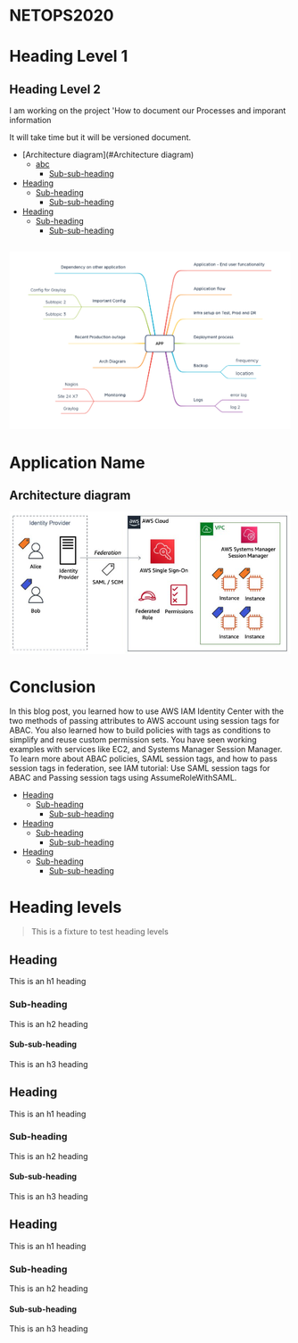 # NETOPS2020

# Heading Level 1
## Heading Level 2

I am working on the project 'How to document our Processes and imporant information

It will take time but it will be versioned document.

- [Architecture diagram](#Architecture diagram)
  * [abc](#sub-heading)
    + [Sub-sub-heading](#sub-sub-heading)
- [Heading](#heading-1)
  * [Sub-heading](#sub-heading-1)
    + [Sub-sub-heading](#sub-sub-heading-1)
- [Heading](#heading-2)
  * [Sub-heading](#sub-heading-2)
    + [Sub-sub-heading](#sub-sub-heading-2)

## 


  ![Mindmap](Product-Documentation.png)


# Application Name

## Architecture diagram


  ![Okta](Okta-1.jpg)


# Conclusion
In this blog post, you learned how to use AWS IAM Identity Center with the two methods of passing attributes to AWS account using session tags for ABAC. You also learned how to build policies with tags as conditions to simplify and reuse custom permission sets. You have seen working examples with services like EC2, and Systems Manager Session Manager. To learn more about ABAC policies, SAML session tags, and how to pass session tags in federation, see IAM tutorial: Use SAML session tags for ABAC and Passing session tags using AssumeRoleWithSAML.

- [Heading](#heading)
  * [Sub-heading](#sub-heading)
    + [Sub-sub-heading](#sub-sub-heading)
- [Heading](#heading-1)
  * [Sub-heading](#sub-heading-1)
    + [Sub-sub-heading](#sub-sub-heading-1)
- [Heading](#heading-2)
  * [Sub-heading](#sub-heading-2)
    + [Sub-sub-heading](#sub-sub-heading-2)


# Heading levels

> This is a fixture to test heading levels

<!-- toc -->

## Heading

This is an h1 heading

### Sub-heading

This is an h2 heading

#### Sub-sub-heading

This is an h3 heading

## Heading

This is an h1 heading

### Sub-heading

This is an h2 heading

#### Sub-sub-heading

This is an h3 heading

## Heading

This is an h1 heading

### Sub-heading

This is an h2 heading

#### Sub-sub-heading

This is an h3 heading
